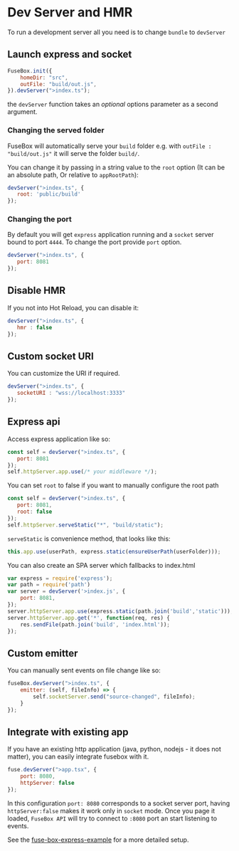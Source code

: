 # Dev Server and HMR

To run a development server all you need is to change `bundle` to `devServer`

## Launch express and socket 
```js
FuseBox.init({
    homeDir: "src",
    outFile: "build/out.js",
}).devServer(">index.ts");
```
the `devServer` function takes an *optional* options parameter as a second argument.

### Changing the served folder
FuseBox will automatically serve your `build` folder e.g. with `outFile : "build/out.js"` it will serve the folder `build/`.

You can change it by passing in a string value to the `root` option (It can be an absolute path, Or relative to `appRootPath`): 

```js
devServer(">index.ts", {
   root: 'public/build'
});
```

### Changing the port
By default you will get `express` application running and a `socket` server bound to port `4444`. To change the port provide `port` option.

```js
devServer(">index.ts", {
   port: 8081
});
```

## Disable HMR
If you not into Hot Reload, you can disable it:


```js
devServer(">index.ts", {
   hmr : false
});
```

## Custom socket URI
You can customize the URI if required.

```js
devServer(">index.ts", {
   socketURI : "wss://localhost:3333" 
});
```

## Express api
Access express application like so:
```js
const self = devServer(">index.ts", {
   port: 8081
});
self.httpServer.app.use(/* your middleware */);
```

You can set `root` to false if you want to manually configure the root path

```js
const self = devServer(">index.ts", {
   port: 8081,
   root: false
});
self.httpServer.serveStatic("*", "build/static");
```

`serveStatic` is convenience method, that looks like this:

```js
this.app.use(userPath, express.static(ensureUserPath(userFolder)));
```

You can also create an SPA server which fallbacks to index.html
```js
var express = require('express');
var path = require('path')
var server = devServer('>index.js', {
    port: 8081,
});
server.httpServer.app.use(express.static(path.join('build','static')));
server.httpServer.app.get('*', function(req, res) {
    res.sendFile(path.join('build', 'index.html'));
});
```

## Custom emitter

You can manually sent events on file change like so:

```js
fuseBox.devServer(">index.ts", {
    emitter: (self, fileInfo) => {
        self.socketServer.send("source-changed", fileInfo);
    }
});
```

## Integrate with existing app

If you have an existing http application (java, python, nodejs - it does not matter), you can easily integrate fusebox with it.
```js
fuse.devServer(">app.tsx", {
    port: 8080, 
    httpServer: false
});
```
In this configuration `port: 8080` corresponds to a socket server port, having `httpServer:false` makes it work only in `socket` mode.  Once you page it loaded, `FuseBox API` will try to connect to `:8080` port an start listening to events.

See the [fuse-box-express-example](https://github.com/fuse-box/fuse-box-express-seed) for a more detailed setup.
